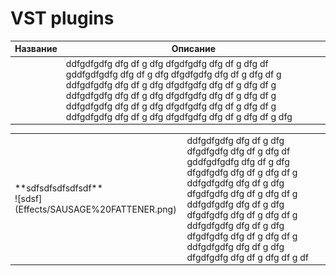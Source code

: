 # VST plugins
<!-- copyright: ReSampled -->


| Название        | Описание |
| :-------------: |----------| 
||ddfgdfgdfg dfg df g dfg dfgdfgdfg dfg df g dfg df gddfgdfgdfg dfg df g dfg dfgdfgdfg dfg df g dfg df g   ddfgdfgdfg dfg df g dfg dfgdfgdfg dfg df g dfg df g   ddfgdfgdfg dfg df g dfg dfgdfgdfg dfg df g dfg df g   ddfgdfgdfg dfg df g dfg dfgdfgdfg dfg df g dfg df g   ddfgdfgdfg dfg df g dfg dfgdfgdfg dfg df g dfg df g      dfg|


<table>
<tr>
<td>
**sdfsdfsdfsdfsdf**<br>![sdsf](Effects/SAUSAGE%20FATTENER.png)
</td>
<td>
ddfgdfgdfg dfg df g dfg dfgdfgdfg dfg df g dfg df gddfgdfgdfg dfg df g dfg dfgdfgdfg dfg df g dfg df g   ddfgdfgdfg dfg df g dfg dfgdfgdfg dfg df g dfg df g   ddfgdfgdfg dfg df g dfg dfgdfgdfg dfg df g dfg df g   ddfgdfgdfg dfg df g dfg dfgdfgdfg dfg df g dfg df g   ddfgdfgdfg dfg df g dfg dfgdfgdfg dfg df g dfg df g      df
</td>
</tr>
</table>
